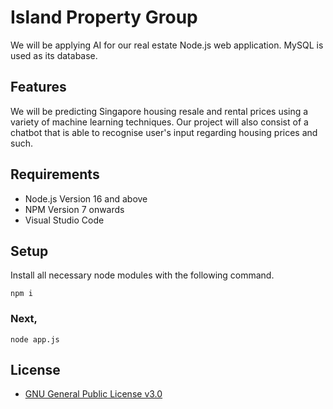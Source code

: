 # Island Property Group

We will be applying AI for our real estate Node.js web application. MySQL is used as its database.

## Features

We will be predicting Singapore housing resale and rental prices using a variety of machine learning techniques. Our project will also consist of a chatbot that is able to recognise user's input regarding housing prices and such.

## Requirements
- Node.js Version 16 and above
- NPM Version 7 onwards
- Visual Studio Code

## Setup

Install all necessary node modules with the following command.

```
npm i
```

### Next,
```
node app.js
```

## License
- [GNU General Public License v3.0](https://www.gnu.org/licenses/gpl-3.0.en.html)